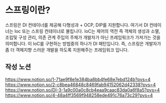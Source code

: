 # 스프링이란?
스프링은 DI 컨테이너를 제공해 다형성과 + OCP, DIP를 지원합니다.
여기서 DI 컨테이너는 Ioc 또는 스프링 컨테이너로 불립니다.
IoC는 제어의 역전 즉 객체의 생성과 소멸, 조립및 구성 관리, 의존 관계 주입의 주체가 개발자가 아닌 프레임워크가 가져가는 것을 의미합니다.
이 IoC를 구현하는 방법중의 하나가 DI 패턴입니다.
즉, 스프링은 개발자가 좀 더 객체지향 스러운 개발을 하도록 지원해주는 프레임워크 입니다.

## 작성 노션
https://www.notion.so/1-71ae9f8e1e384ba8bb4fe68e7ebd124b?pvs=4
https://www.notion.so/2-c8bea46848c8469fab94152062d42338?pvs=4
https://www.notion.so/DI-3-1a9c00a0c8cb4eaa9caac83da0a6f8a5?pvs=4
https://www.notion.so/4-48a4ff3569f948258ede491c76a73c29?pvs=4